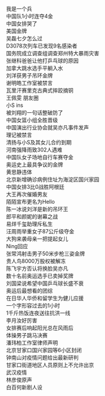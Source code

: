 我是一个兵  
中国队1小时连夺4金  
中国女排哭了  
美国金牌  
吴磊七夕怎么过  
D3078次列车已发现9名感染者  
国务院成立调查组调查郑州特大暴雨灾害  
张继科爸爸让他打乒乓球的原因  
加拿大跳水选手平躺入水  
刘洋获男子吊环金牌  
谢明皓工作室被禁言  
瓦里汗赛里克古典式摔跤摘铜  
王佩雯 朋友圈  
小S ins  
被刘翔的一句话整破防了  
中国女篮小组全胜晋级  
中国演出行业协会就吴亦凡事件发声  
理记被禁言  
清扬与小S及其女儿合约到期  
河南强降雨致302人遇难  
中国队女子场地自行车赛夺金  
奥运史上最具争议的金牌  
黄思静违体  
北京新增确诊病例住址为海淀区国兴家园  
中国女排3比0战胜阿根廷  
大王再次催婚男友  
陌陌宣布更名为Hello  
陈一冰说刘洋是新的吊环王  
郎平和颜妮的谢幕之战  
易烊千玺助理斥私生  
汪周雨举重女子87公斤级夺金  
大狗来袭母亲一把提起女儿  
Ning回应  
张常鸿射击男子50米步枪三姿金牌  
贵人鸟8000万股权被解冻  
陈飞宇方否认将换脸吴亦凡  
数十名前奥运选手已卖掉奖牌  
刘国梁说希望中国乒乓球长盛不衰  
奥运后最想看的团综  
在日华人华侨和留学生为健儿应援  
一个字形容过去的1小时  
1千斤热饭连夜送往抗洪一线  
李月汝好厉害  
女排赛后响起阳光总在风雨后  
体操男子跳马决赛  
潘玮柏工作室律师声明  
北京甘家口国兴家园等6小区封闭  
钟南山对疫情问题给出最新研判  
甘家口街道地区人员原则上不允许出京  
武汉疫情  
林彦俊原声  
白百何新剧人设  
